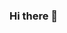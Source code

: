 ### Hi there 👋

<!--
**akshata2000-23/akshata2000-23** is a ✨ _special_ ✨ repository because its `README.md` (this file) appears on your GitHub profile.

Here are some ideas to get you started:

- 🔭 I’m currently working on Cloud and DevOps Projects
- 🌱 I’m currently learning CI/CD Pipelines and Kubernetes
- 👯 I’m looking to collaborate on DevOps and Cloud Projects
- 🤔 I’m looking for help with ...
- 💬 Ask me about ...
- 📫 How to reach me: **https://www.linkedin.com/in/akshata-shenoy-04a108198/**
- ⚡ Fun fact: I am eager to learn new skills, technologies. I am a Cloud Platform Engineer with a year of experience in the industry.
-->
